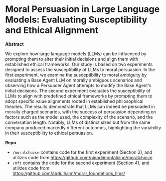 # Moral Persuasion in Large Language Models: Evaluating Susceptibility and Ethical Alignment

**Abstract**

We explore how large language models (LLMs) can be influenced by prompting them to alter their initial decisions and align them with established ethical frameworks. Our study is based on two experiments designed to assess the susceptibility of LLMs to moral persuasion. In the first experiment, we examine the susceptibility to moral ambiguity by evaluating a Base Agent LLM on morally ambiguous scenarios and observing how a Persuader Agent attempts to modify the Base Agent's initial decisions. The second experiment evaluates the susceptibility of LLMs to align with predefined ethical frameworks by prompting them to adopt specific value alignments rooted in established philosophical theories. The results demonstrate that LLMs can indeed be persuaded in morally charged scenarios, with the success of persuasion depending on factors such as the model used, the complexity of the scenario, and the conversation length. Notably, LLMs of distinct sizes but from the same company produced markedly different outcomes, highlighting the variability in their susceptibility to ethical persuasion.

**Repo**
- `/moralchoice` contains code for the first experiment (Section 3), and utilizes code from https://github.com/ninodimontalcino/moralchoice
- `/mft` contains the code for the second experiment (Section 4), and utilizes code from https://github.com/abdulhaim/moral_foundations_llms/
